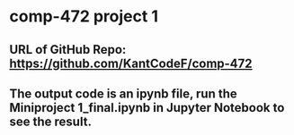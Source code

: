 # comp-472 project 1
## URL of GitHub Repo: https://github.com/KantCodeF/comp-472
## The output code is an ipynb file, run the Miniproject 1_final.ipynb in Jupyter Notebook to see the result.
